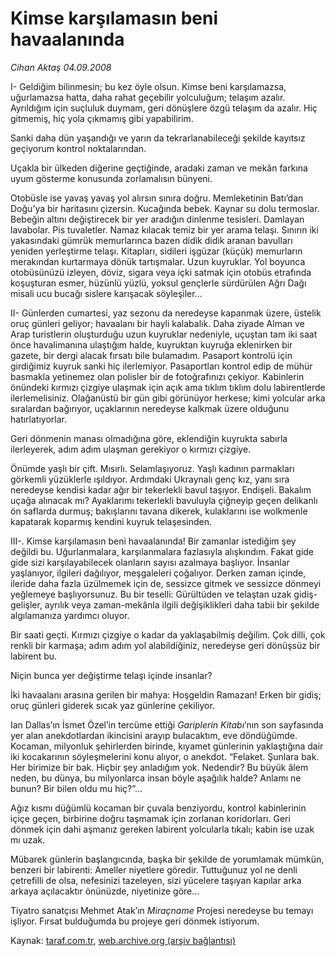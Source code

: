 # Kimse karşılamasın beni havaalanında

*Cihan Aktaş 04.09.2008*

<div class="yazi">
<p>I- Geldiğim bilinmesin; bu kez öyle olsun. Kimse beni karşılamazsa, uğurlamazsa hatta, daha rahat geçebilir yolculuğum; telaşım azalır. Ayrıldığım için suçluluk duymam, geri dönüşlere özgü telaşım da azalır. Hiç gitmemiş, hiç yola çıkmamış gibi yapabilirim. </p>
<p>Sanki daha dün yaşandığı ve yarın da tekrarlanabileceği şekilde kayıtsız geçiyorum kontrol noktalarından. </p>
<p>Uçakla bir ülkeden diğerine geçtiğinde, aradaki zaman ve mekân farkına uyum gösterme konusunda zorlamalısın bünyeni. </p>
<p>Otobüsle ise yavaş yavaş yol alırsın sınıra doğru. Memleketinin Batı’dan Doğu’ya bir haritasını çizersin. Kucağında bebek. Kaynar su dolu termoslar. Bebeğin altını değiştirecek bir yer aradığın dinlenme tesisleri. Damlayan lavabolar. Pis tuvaletler. Namaz kılacak temiz bir yer arama telaşı. Sınırın iki yakasındaki gümrük memurlarınca bazen didik didik aranan bavulları yeniden yerleştirme telaşı. Kitapları, sidileri işgüzar (küçük) memurların merakından kurtarmaya dönük tartışmalar. Uzun kuyruklar. Yol boyunca otobüsünüzü izleyen, döviz, sigara veya içki satmak için otobüs etrafında koşuşturan esmer, hüzünlü yüzlü, yoksul gençlerle sürdürülen Ağrı Dağı misali ucu bucağı sislere karışacak söyleşiler... </p>
<p>II- Günlerden cumartesi, yaz sezonu da neredeyse kapanmak üzere, üstelik oruç günleri geliyor; havaalanı bir hayli kalabalık. Daha ziyade Alman ve Arap turistlerin oluşturduğu uzun kuyruklar nedeniyle, uçuştan tam iki saat önce havalimanına ulaştığım halde, kuyruktan kuyruğa eklenirken bir gazete, bir dergi alacak fırsatı bile bulamadım. Pasaport kontrolü için girdiğimiz kuyruk sanki hiç ilerlemiyor. Pasaportları kontrol edip de mühür basmakla yetinemez olan polisler bir de fotoğrafınızı çekiyor. Kabinlerin önündeki kırmızı çizgiye ulaşmak için açık ama tıklım tıklım dolu labirentlerde ilerlemelisiniz. Olağanüstü bir gün gibi görünüyor herkese; kimi yolcular arka sıralardan bağırıyor, uçaklarının neredeyse kalkmak üzere olduğunu hatırlatıyorlar.</p>
<p>Geri dönmenin manası olmadığına göre, eklendiğin kuyrukta sabırla ilerleyerek, adım adım ulaşman gerekiyor o kırmızı çizgiye.</p>
<p>Önümde yaşlı bir çift. Mısırlı. Selamlaşıyoruz. Yaşlı kadının parmakları görkemli yüzüklerle ışıldıyor. Ardımdaki Ukraynalı genç kız, yanı sıra neredeyse kendisi kadar ağır bir tekerlekli bavul taşıyor. Endişeli. Bakalım uçağa alınacak mı? Ayaklarımı tekerlekli bavuluyla çiğneyip geçen delikanlı ön saflarda durmuş; bakışlarını tavana dikerek, kulaklarını ise wolkmenle kapatarak koparmış kendini kuyruk telaşesinden. </p>
<p>III-. Kimse karşılamasın beni havaalanında! Bir zamanlar istediğim şey değildi bu. Uğurlanmalara, karşılanmalara fazlasıyla alışkındım. Fakat gide gide sizi karşılayabilecek olanların sayısı azalmaya başlıyor. İnsanlar yaşlanıyor, ilgileri dağılıyor, meşgaleleri çoğalıyor. Derken zaman içinde, ileride daha fazla üzülmemek için de, sessizce gitmek ve sessizce dönmeyi yeğlemeye başlıyorsunuz. Bu bir teselli: Gürültüden ve telaştan uzak gidiş-gelişler, ayrılık veya zaman-mekânla ilgili değişiklikleri daha tabii bir şekilde algılamanıza yardımcı oluyor. </p>
<p>Bir saati geçti. Kırmızı çizgiye o kadar da yaklaşabilmiş değilim. Çok dilli, çok renkli bir karmaşa; adım adım yol alabildiğiniz, neredeyse geri dönüşsüz bir labirent bu. </p>
<p>Niçin bunca yer değiştirme telaşı içinde insanlar? </p>
<p>İki havaalanı arasına gerilen bir mahya: Hoşgeldin Ramazan! Erken bir gidiş; oruç günleri giderek sıcak yaz günlerine çekiliyor. </p>
<p>Ian Dallas’ın İsmet Özel’in tercüme ettiği <i>Gariplerin Kitabı</i>’nın son sayfasında yer alan anekdotlardan ikincisini arayıp bulacaktım, eve döndüğümde. Kocaman, milyonluk şehirlerden birinde, kıyamet günlerinin yaklaştığına dair iki kocakarının söyleşmelerini konu alıyor, o anekdot. “Felaket. Şunlara bak. Her birimize bir bak. Hiçbir şey anladığım yok. Nedendir? Bu büyük âlem neden, bu dünya, bu milyonlarca insan böyle aşağılık halde? Anlamı ne bunun? Bir bilen oldu mu hiç?”...</p>
<p>Ağız kısmı düğümlü kocaman bir çuvala benziyordu, kontrol kabinlerinin içiçe geçen, birbirine doğru taşmamak için zorlanan koridorları. Geri dönmek için dahi aşmanız gereken labirent yolcularla tıkalı; kabin ise uzak mı uzak. </p>
<p>Mübarek günlerin başlangıcında, başka bir şekilde de yorumlamak mümkün, benzeri bir labirenti: Ameller niyetlere göredir. Tuttuğunuz yol ne denli çetrefilli de olsa, nefesinizi tazeleyen, sizi yücelere taşıyan kapılar arka arkaya açılacaktır önünüzde, niyetinize göre...</p>
<p>Tiyatro sanatçısı Mehmet Atak’ın <i>Miraçname</i> Projesi neredeyse bu temayı işliyor. Fırsat bulduğumda bu projeye geri dönmek istiyorum.</p></div>

Kaynak: [taraf.com.tr](m), [web.archive.org (arşiv bağlantısı)](http://web.archive.org/web/20101201054504/http://taraf.com.tr/cihan-aktas/makale-kimse-karsilamasin-beni-havaalaninda.htm)
